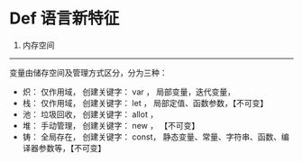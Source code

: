 Def 语言新特征
===

1. 内存空间
---

变量由储存空间及管理方式区分，分为三种：

 - 炽： 仅作用域， 创建关键字： var ， 局部变量，迭代变量，
 - 栈： 仅作用域， 创建关键字： let ， 局部定值、函数参数，【不可变】
 - 池： 垃圾回收， 创建关键字： allot ， 
 - 堆： 手动管理， 创建关键字： new ， 【不可变】
 - 铸： 全局存在， 创建关键字： const， 静态变量、常量、字符串、函数、编译器参数等，【不可变】


